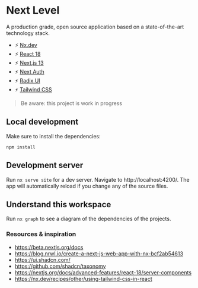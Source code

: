 # Next Level

A production grade, open source application based on a state-of-the-art technology stack.

- :zap: [Nx.dev](https://nx.dev)
- :zap: [React 18](https://react.dev/)
- :zap: [Next.js 13](https://nextjs.org/)
- :zap: [Next Auth](https://next-auth.js.org/)
- :zap: [Radix UI](https://www.radix-ui.com/)
- :zap: [Tailwind CSS](https://tailwindcss.com/)

> Be aware: this project is work in progress

## Local development

Make sure to install the dependencies:

`npm install`

## Development server

Run `nx serve site` for a dev server. Navigate to http://localhost:4200/. The app will automatically reload if you change any of the source files.

## Understand this workspace

Run `nx graph` to see a diagram of the dependencies of the projects.

### Resources & inspiration

- https://beta.nextjs.org/docs
- https://blog.nrwl.io/create-a-next-js-web-app-with-nx-bcf2ab54613
- https://ui.shadcn.com/
- https://github.com/shadcn/taxonomy
- https://nextjs.org/docs/advanced-features/react-18/server-components
- https://nx.dev/recipes/other/using-tailwind-css-in-react
